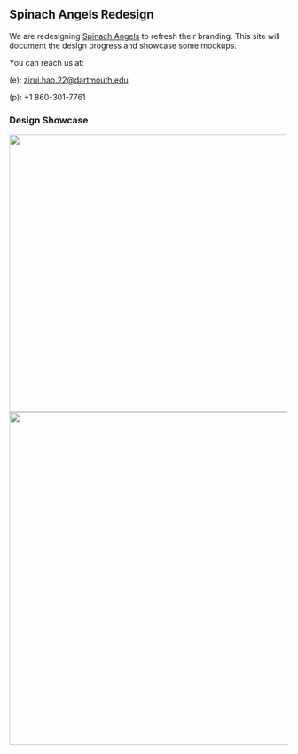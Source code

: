 ## Spinach Angels Redesign

We are redesigning [Spinach Angels](http://spinachangels.com) to refresh their branding. This site will document the design progress and showcase some mockups.

You can reach us at:

(e): zirui.hao.22@dartmouth.edu

(p): +1 860-301-7761

### Design Showcase

<img src="http://zirayhao.com/spinach-angels/assets/laptop.png" width="500px"/>

<img src="http://zirayhao.com/spinach-angels/assets/skew.png" width="600px"/>
